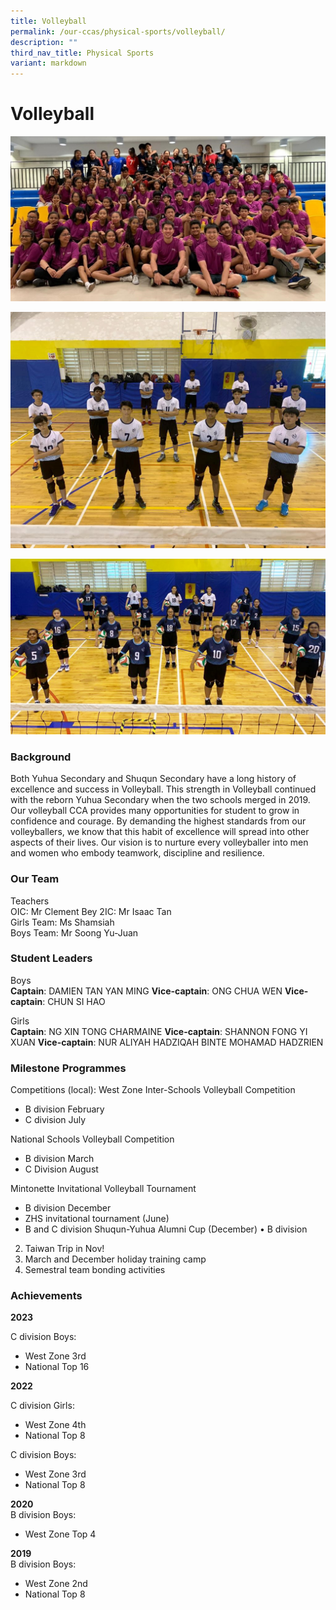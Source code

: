 ```yaml
---
title: Volleyball
permalink: /our-ccas/physical-sports/volleyball/
description: ""
third_nav_title: Physical Sports
variant: markdown
---
```

# **Volleyball**

![](/images/vb1.jpg)

![](/images/vb2.jpg)

![](/images/vb3.jpg)

### Background

Both Yuhua Secondary and Shuqun Secondary have a long history of excellence and success in Volleyball. This strength in Volleyball continued with the reborn Yuhua Secondary when the two schools merged in 2019. Our volleyball CCA provides many opportunities for student to grow in confidence and courage. By demanding the highest standards from our volleyballers, we know that this habit of excellence will spread into other aspects of their lives. Our vision is to nurture every volleyballer into men and women who embody teamwork, discipline and resilience.

### Our Team

Teachers  
OIC: Mr Clement Bey 
2IC: Mr Isaac Tan  
Girls Team: Ms Shamsiah       
Boys Team: Mr Soong Yu-Juan  

### Student Leaders

Boys  
**Captain**: DAMIEN TAN YAN MING
**Vice-captain**: ONG CHUA WEN
**Vice-captain**: CHUN SI HAO

  
Girls  
**Captain**: NG XIN TONG CHARMAINE 
**Vice-captain**: SHANNON FONG YI XUAN
**Vice-captain**: NUR ALIYAH HADZIQAH BINTE MOHAMAD HADZRIEN


###   **Milestone Programmes**
 Competitions (local):
 West Zone Inter-Schools Volleyball Competition
* B division February
* C division July

National Schools Volleyball Competition
* B division March
* C Division August

Mintonette Invitational Volleyball Tournament
* B division December
* ZHS invitational tournament (June)
* B and C division
Shuqun-Yuhua Alumni Cup (December)
•	B division 

2.	Taiwan Trip in Nov!
3.	March and December holiday training camp
4.	Semestral team bonding activities


### Achievements
**2023**

C division Boys:

* West Zone 3rd 
* National Top 16

**2022**

C division Girls:

* West Zone 4th 
* National Top 8

C division Boys:

* West Zone 3rd
* National Top 8

**2020**    
B division Boys:  
*   West Zone Top 4

**2019**    
B division Boys:  

*   West Zone 2nd
*   National Top 8